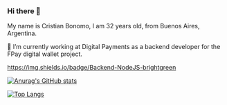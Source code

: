 ### Hi there 👋

<!--
**bonomocristian/bonomocristian** is a ✨ _special_ ✨ repository because its `README.md` (this file) appears on your GitHub profile.

Here are some ideas to get you started:

- 🔭 I’m currently working on ...
- 🌱 I’m currently learning ...
- 👯 I’m looking to collaborate on ...
- 🤔 I’m looking for help with ...
- 💬 Ask me about ...
- 📫 How to reach me: ...
- 😄 Pronouns: ...
- ⚡ Fun fact: ...
-->

My name is Cristian Bonomo, I am 32 years old, from Buenos Aires, Argentina.

🔭 I’m currently working at Digital Payments as a backend developer for the FPay digital wallet project.

https://img.shields.io/badge/Backend-NodeJS-brightgreen


[![Anurag's GitHub stats](https://github-readme-stats.vercel.app/api?username=bonomocristian&show_icons=true)](https://github.com/anuraghazra/github-readme-stats)

[![Top Langs](https://github-readme-stats.vercel.app/api/top-langs/?username=bonomocristian&layout=compact)](https://github.com/anuraghazra/github-readme-stats)
